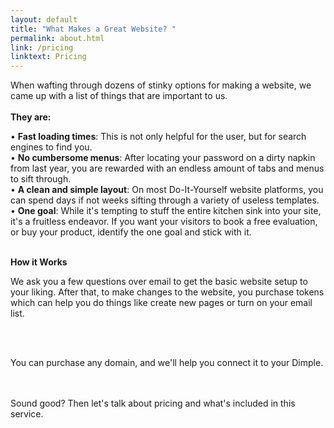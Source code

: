 ```yaml
---
layout: default
title: "What Makes a Great Website? " 
permalink: about.html
link: /pricing
linktext: Pricing
---
```


When wafting through dozens of stinky options for making a website, we came up with a list of things that are important to us. <br /><br /> <b>They are:</b> <br />

• **Fast loading times**: This is not only helpful for the user, but for search engines to find you. <br />
• **No cumbersome menus**: After locating your password on a dirty napkin from last year, you are rewarded with an endless amount of tabs and menus to sift through. <br />
• **A clean and simple layout**: On most Do-It-Yourself website platforms, you can spend days if not weeks sifting through a variety of useless templates.  <br />
• **One goal**: While it's tempting to stuff the entire kitchen sink into your site, it's a fruitless endeavor. If you want your visitors to book a free evaluation, or buy your product, identify the one goal and stick with it.
<br /><br />

<b>How it Works </b> <br />

We ask you a few questions over email to get the basic website setup to your liking. After that, to make changes to the website, you purchase tokens which can help you do things like create new pages or turn on your email list.

<br/> <br />

You can purchase any domain, and we'll help you connect it to your Dimple. 

<br /><br />
Sound good? Then let's talk about pricing and what's included in this service. 
